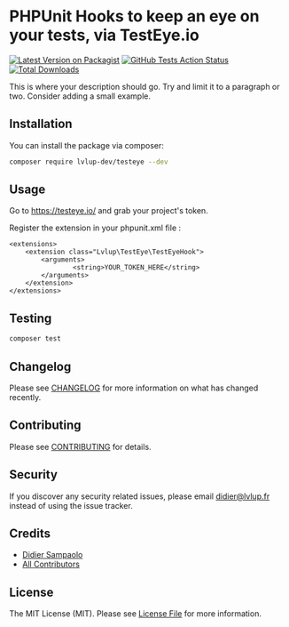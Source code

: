 # PHPUnit Hooks to keep an eye on your tests, via TestEye.io

[![Latest Version on Packagist](https://img.shields.io/packagist/v/lvlup-dev/testeye.svg?style=flat-square)](https://packagist.org/packages/lvlup-dev/testeye)
[![GitHub Tests Action Status](https://img.shields.io/github/workflow/status/lvlup-dev/testeye/run-tests?label=tests)](https://github.com/lvlup-dev/testeye/actions?query=workflow%3Arun-tests+branch%3Amaster)
[![Total Downloads](https://img.shields.io/packagist/dt/lvlup-dev/testeye.svg?style=flat-square)](https://packagist.org/packages/lvlup-dev/testeye)


This is where your description should go. Try and limit it to a paragraph or two. Consider adding a small example.

## Installation

You can install the package via composer:

```bash
composer require lvlup-dev/testeye --dev
```

## Usage

Go to https://testeye.io/ and grab your project's token.

Register the extension in your phpunit.xml file :
```
<extensions>
    <extension class="Lvlup\TestEye\TestEyeHook">
        <arguments>
                <string>YOUR_TOKEN_HERE</string>
        </arguments>
    </extension>
</extensions>
```

## Testing

``` bash
composer test
```

## Changelog

Please see [CHANGELOG](CHANGELOG.md) for more information on what has changed recently.

## Contributing

Please see [CONTRIBUTING](CONTRIBUTING.md) for details.

## Security

If you discover any security related issues, please email didier@lvlup.fr instead of using the issue tracker.

## Credits

- [Didier Sampaolo](https://github.com/dsampaolo)
- [All Contributors](../../contributors)

## License

The MIT License (MIT). Please see [License File](LICENSE.md) for more information.
